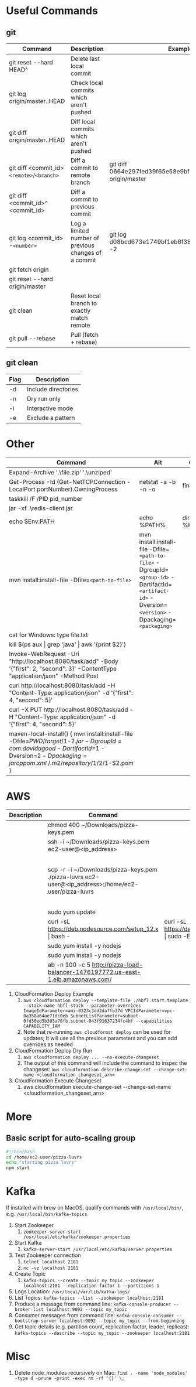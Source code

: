 # Useful Commands

## git

| Command                                    | Description                                          | Example                                                         | Source                                                                                                           |
| ------------------------------------------ | ---------------------------------------------------- | --------------------------------------------------------------- | ---------------------------------------------------------------------------------------------------------------- |
| git reset --hard HEAD^                     | Delete last local commit                             |                                                                 | https://sethrobertson.github.io/GitFixUm/fixup.html#remove_last                                                  |
| git log origin/master..HEAD                | Check local commits which aren't pushed              |                                                                 | https://stackoverflow.com/questions/2016901/viewing-unpushed-git-commits                                         |
| git diff origin/master..HEAD               | Diff local commits which aren't pushed               |                                                                 |                                                                                                                  |
| git diff <commit_id> `<remote>`/`<branch>` | Diff a commit to remote branch                       | git diff 0664e297fed39f65e58e9bfb2801377d21f9157a origin/master |                                                                                                                  |
| git diff <commit_id>^ <commit_id>          | Diff a commit to previous commit                     |                                                                 | https://stackoverflow.com/questions/17563726/how-to-see-the-changes-in-a-commit                                  |
| git log <commit_id> -`<number>`            | Log a limited number of previous changes of a commit | git log d08bcd673e1749bf1eb6f38f32684a712b7444fe -2             | https://git-scm.com/docs/git-log                                                                                 |
| git fetch origin                           |                                                      |                                                                 |
| git reset --hard origin/master             |                                                      |                                                                 |
| git clean                                  | Reset local branch to exactly match remote           |                                                                 | https://stackoverflow.com/questions/1628088/reset-local-repository-branch-to-be-just-like-remote-repository-head |
| git pull --rebase                          | Pull (fetch + rebase)                                |                                                                 |

## git clean
| Flag         | Description         |
| ------------ | ------------------- |
| -d           | Include directories |
| -n           | Dry run only        |
| -i           | Interactive mode    |
| -e <pattern> | Exclude a pattern   |

# Other

| Command                                                                                                                                                                                            | Alt                                                                                                                                                  | Comments       |
| -------------------------------------------------------------------------------------------------------------------------------------------------------------------------------------------------- | ---------------------------------------------------------------------------------------------------------------------------------------------------- | -------------- |
| Expand-Archive '.\file.zip' '.\unziped\'                                                                                                                                                           |
| Get-Process -Id (Get-NetTCPConnection -LocalPort portNumber).OwningProcess                                                                                                                         | netstat -a -b -n -o                                                                                                                                  | find "redis"   | Needs refinement |
| taskkill /F /PID pid_number                                                                                                                                                                        |
| jar -xf .\redis-client.jar                                                                                                                                                                         |
| echo $Env:PATH                                                                                                                                                                                     | echo %PATH%                                                                                                                                          | dir %HOMEPATH% |
| mvn install:install-file -Dfile=`<path-to-file>`                                                                                                                                                   | mvn install:install-file -Dfile=`<path-to-file>` -DgroupId=`<group-id>` -DartifactId=`<artifact-id>` -Dversion=`<version>` -Dpackaging=`<packaging>` |
| cat for Windows: type file.txt                                                                                                                                                                     |
| kill $(ps aux &#124; grep 'java' &#124; awk '{print $2}')                                                                                                                                          |                                                                                                                                                      |
| Invoke-WebRequest -Uri "http://localhost:8080/task/add" -Body '{"first": 2, "second": 3}' -ContentType "application/json" -Method Post                                                             |
| curl http://localhost:8080/task/add -H "Content-Type: application/json" -d '{"first": 4, "second": 5}'                                                                                             |
| curl -X PUT http://localhost:8080/task/add -H "Content-Type: application/json" -d '{"first": 4, "second": 5}'                                                                                      |
| maven-local-install() { mvn install:install-file -Dfile=$PWD/target/$1-$2.jar -DgroupId=com.davidagood -DartifactId=$1 -Dversion=$2 -Dpackaging=jar  cp pom.xml ~/.m2/repository/$1/$2/$1-$2.pom } |


# AWS

|Description|Command|Alt|Refernece|Commments|
|-----------|-------|---|---------|---------|
||chmod 400 ~/Downloads/pizza-keys.pem||||
||ssh -i ~/Downloads/pizza-keys.pem ec2-user@<ip_address>||||
||scp -r -i ~/Downloads/pizza-keys.pem ./pizza-luvrs ec2-user@<ip_address>:/home/ec2-user/pizza-luvrs|||Remove destination folder name to overwrite existing contents at that location|
||sudo yum update||||
||curl -sL https://deb.nodesource.com/setup_12.x &#124; bash -|curl -sL https://deb.nodesource.com/setup_12.x &#124; sudo -E bash -|||
||sudo yum install -y nodejs||||
||sudo yum install -y nodejs||||
||ab -n 100 -c 5 http://pizza-load-balancer-1476197772.us-east-1.elb.amazonaws.com/||||

1. CloudFormation Deploy Example
    1. `aws cloudformation deploy --template-file ./hbfl.start.template --stack-name hbfl-stack --parameter-overrides ImageIdParameter=ami-0323c3dd2da7fb37d VPCIdParameter=vpc-0a358a64ae71dc0eb SubnetListParameter=subnet-0fd30ed5b383a78fb,subnet-043f91637234fc4bf --capabilities CAPABILITY_IAM`
    1. Note that re-running `aws cloudformat deploy` can be used for updates; It will use 
    all the previous parameters and you can add overrides as needed
1. CloudFormation Deploy Dry Run
    1. `aws cloudformation deploy ... --no-execute-changeset`
    1. The output of this command will include the command to inspec the changeset:
    `aws cloudformation describe-change-set --change-set-name <cloudformation_changeset_arn>`
1. CloudFormation Execute Changeset
    1. aws cloudformation execute-change-set --change-set-name <cloudformation_changeset_arn>

# More

## Basic script for auto-scaling group

```bash
#!/bin/bash
cd /home/ec2-user/pizza-luvrs
echo "starting pizza luvrs"
npm start
```


# Kafka

If installed with brew on MacOS, qualify commands with `/usr/local/bin/`, e.g. `/usr/local/bin/kafka-topics`

1. Start Zookeeper
    1. `zookeeper-server-start /usr/local/etc/kafka/zookeeper.properties`
1. Start Kafka
    1. `kafka-server-start /usr/local/etc/kafka/server.properties`
1. Test Zookeeper connection
    1. `telnet localhost 2181`
    1. `nc -vz localhost 2181`
1. Create Topic
    1. `kafka-topics --create --topic my_topic --zookeeper localhost:2181 --replication-factor 1 --partitions 1`
1. Logs Location: `/usr/local/var/lib/kafka-logs/`
1. List Topics: `kafka-topics --list --zookeeper localhost:2181`
1. Produce a message from command line: `kafka-console-producer --broker-list localhost:9092 --topic my_topic`
1. Consumer messages from command line: `kafka-console-consumer --bootstrap-server localhost:9092 --topic my_topic --from-beginning`
1. Get topic details (e.g. partition count, replication factor, leader, replicas): `kafka-topics --describe --topic my_topic --zookeeper localhost:2181`

# Misc

1. Delete node_modules recursively on Mac: `find . -name 'node_modules' -type d -prune -print -exec rm -rf '{}' \;`
